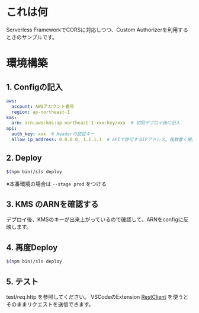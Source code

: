 # これは何

Serverless FrameworkでCORSに対応しつつ、Custom Authorizerを利用するときのサンプルです。

# 環境構築

## 1. Configの記入

```yml
aws:
  account: AWSアカウント番号
  region: ap-northeast-1
kms:
  arn: arn:aws:kms:ap-northeast-1:xxx:key/xxx  # 初回デプロイ後に記入
api:
  auth_key: xxx  # Headerの認証キー
  allow_ip_address: 0.0.0.0, 1.1.1.1  # APIで許可するIPアドレス。複数書く場合はカンマ区切り
```

## 2. Deploy

```sh
$(npm bin)/sls deploy
```

※本番環境の場合は `--stage prod` をつける

## 3. KMS のARNを確認する

デプロイ後、KMSのキーが出来上がっているので確認して、ARNをconfigに反映します。

## 4. 再度Deploy

```sh
$(npm bin)/sls deploy
```

## 5. テスト

test/req.http を参照してください。
VSCodeのExtension [RestClient](https://marketplace.visualstudio.com/items?itemName=humao.rest-client) を使うとそのままリクエストを送信できます。
